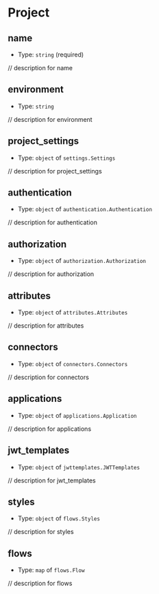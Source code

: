 
Project
=======



name
----

- Type: `string` (required)

// description for name



environment
-----------

- Type: `string` 

// description for environment



project_settings
----------------

- Type: `object` of `settings.Settings` 

// description for project_settings



authentication
--------------

- Type: `object` of `authentication.Authentication` 

// description for authentication



authorization
-------------

- Type: `object` of `authorization.Authorization` 

// description for authorization



attributes
----------

- Type: `object` of `attributes.Attributes` 

// description for attributes



connectors
----------

- Type: `object` of `connectors.Connectors` 

// description for connectors



applications
------------

- Type: `object` of `applications.Application` 

// description for applications



jwt_templates
-------------

- Type: `object` of `jwttemplates.JWTTemplates` 

// description for jwt_templates



styles
------

- Type: `object` of `flows.Styles` 

// description for styles



flows
-----

- Type: `map` of `flows.Flow` 

// description for flows
